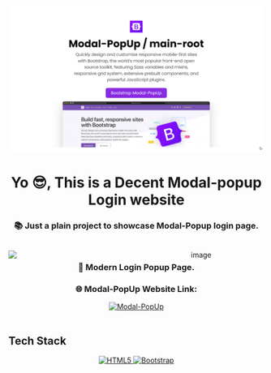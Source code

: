 <a href="https://JoshuaThadi.io">
    <img src="https://github.com/JoshuaThadi/Modal-PopUp/blob/main/Screenshot%202024-08-19%20154051.png" alt="MasterHead">
</a>

<h1 align="center">Yo 😎, This is a Decent Modal-popup Login website</h1>

<h3 align="center">📚 Just a plain project to showcase Modal-Popup login page.</h3>

<br/>

<div align="right">
    <img align="left" alt="image" width="400px" src="https://github.com/JoshuaThadi/Modal-PopUp/blob/main/Screenshot%202024-08-19%20162243.png">
    
</div>

<h3 align="center">📍 Modern Login Popup Page.</h3>
<div align="center">
    <h3>🌐 Modal-PopUp Website Link:</h3>
    <a href="https://joshuathadi.github.io/Modal-PopUp/" target="_blank">
        <img width="150px" src="https://img.shields.io/badge/MODAL_POPUP-ADD8E6?style=for-the-badge&logo=html5&logoColor=black" alt="Modal-PopUp">
    </a>
</div>




<br/>

<h2>Tech Stack</h2>

<div align="center">
    <a href="https://developer.mozilla.org/en-US/docs/Web/HTML" target="_blank">
        <img src="https://img.shields.io/badge/HTML5-FFA500?style=for-the-badge&logo=html5&logoColor=black" alt="HTML5">
    </a>
     <a href="https://getbootstrap.com" target="_blank">
        <img src="https://img.shields.io/badge/Bootstrap-563d7c?style=for-the-badge&logo=bootstrap&logoColor=white" alt="Bootstrap">
    </a>
</div>
